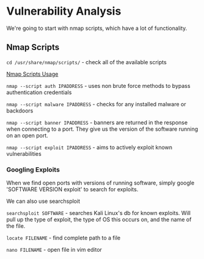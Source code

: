# Vulnerability Analysis

We're going to start with nmap scripts, which have a lot of functionality.

## Nmap Scripts

`cd /usr/share/nmap/scripts/` - check all of the available scripts

[Nmap Scripts Usage](https://www.nmap.org/book/nse-usage.html)

`nmap --script auth IPADDRESS` - uses non brute force methods to bypass authentication credentials

`nmap --script malware IPADDRESS` - checks for any installed malware or backdoors

`nmap --script banner IPADDRESS` - banners are returned in the response when connecting to a port. They give us the version of the software running on an open port.

`nmap --script exploit IPADDRESS` - aims to actively exploit known vulnerabilities

### Googling Exploits

When we find open ports with versions of running software, simply google 'SOFTWARE VERSION exploit' to search for exploits.

We can also use searchsploit

`searchsploit SOFTWARE` - searches Kali Linux's db for known exploits. Will pull up the type of exploit, the type of OS this occurs on, and the name of the file.

`locate FILENAME` - find complete path to a file

`nano FILENAME` - open file in vim editor